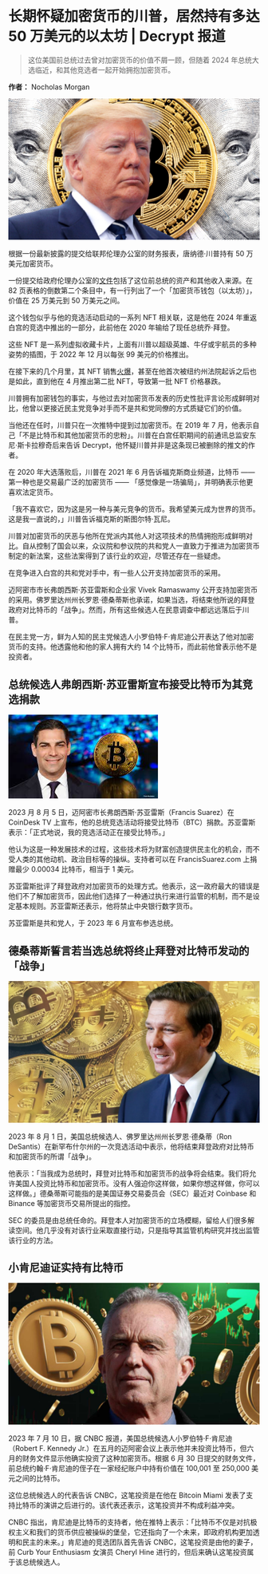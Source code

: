 # 长期怀疑加密货币的川普，居然持有多达 50 万美元的以太坊 | Decrypt 报道

> 这位美国前总统过去曾对加密货币的价值不屑一顾，但随着 2024 年总统大选临近，和其他竞选者一起开始拥抱加密货币。

**作者：** Nocholas Morgan

![](./trump.jpeg)

根据一份最新披露的提交给联邦伦理办公室的财务报表，唐纳德·川普持有 50 万美元加密货币。

一份提交给政府伦理办公室的[文件](https://s3.documentcloud.org/documents/23876912/donald-trump-oge-public-financial-disclosure-report-2023-part-1.pdf)包括了这位前总统的资产和其他收入来源。在 82 页表格的倒数第二个条目中，有一行列出了一个「加密货币钱包（以太坊）」，价值在 25 万美元到 50 万美元之间。

这个钱包似乎与他的竞选活动启动的一系列 NFT 相关联，这是他在 2024 年重返白宫的竞选中推出的一部分，此前他在 2020 年输给了现任总统乔·拜登。

这些 NFT 是一系列虚拟收藏卡片，上面有川普以超级英雄、牛仔或宇航员的多种姿势的插图，于 2022 年 12 月以每张 99 美元的价格推出。

在接下来的几个月里，其 NFT 销售[火爆](https://nftpricefloor.com/trump-nft-digital-trading-cards)，甚至在他首次被纽约州法院起诉之后也是如此，直到他在 4 月推出第二批 NFT，导致第一批 NFT 价格暴跌。

川普拥有加密钱包的事实，与他过去对加密货币发表的历史性批评言论形成鲜明对比，他曾以更接近民主党竞争对手而不是共和党同僚的方式质疑它们的价值。

当他还在任时，川普只在一次推特中提到过加密货币。在 2019 年 7 月，他表示自己「不是比特币和其他加密货币的忠粉」。川普在白宫任职期间的前通讯总监安东尼·斯卡拉穆奇后来告诉 Decrypt，他怀疑川普并非是这条现已被删除的推文的作者。

在 2020 年大选落败后，川普在 2021 年 6 月告诉福克斯商业频道，比特币 —— 第一种也是交易最广泛的加密货币 —— 「感觉像是一场骗局」，并明确表示他更喜欢法定货币。

「我不喜欢它，因为这是另一种与美元竞争的货币。我希望美元成为世界的货币。这是我一直说的，」川普告诉福克斯的斯图尔特·瓦尼。

川普对加密货币的厌恶与他所在党派内其他人对这项技术的热情拥抱形成鲜明对比。自从控制了国会以来，众议院和参议院的共和党人一直致力于推进为加密货币制定的新法案，这些法案得到了该行业的欢迎，尽管还存在一些疑虑。

在竞争进入白宫的共和党对手中，有一些人公开支持加密货币的采用。

迈阿密市市长弗朗西斯·苏亚雷斯和企业家 Vivek Ramaswamy 公开支持加密货币的采用。佛罗里达州州长罗恩·德桑蒂斯也承诺，如果当选，将结束他所说的拜登政府对比特币的「战争」。然而，所有这些候选人在民意调查中都远远落后于川普。

在民主党一方，鲜为人知的民主党候选人小罗伯特·F·肯尼迪公开表达了他对加密货币的支持。他透露他和他的家人拥有大约 14 个比特币，而此前他曾表示他不是投资者。

## 总统候选人弗朗西斯·苏亚雷斯宣布接受比特币为其竞选捐款

![](./Suarez.jpeg)

2023 月 8 月 5 日，迈阿密市长弗朗西斯·苏亚雷斯（Francis Suarez）在 CoinDesk TV 上宣布，他的总统竞选活动将接受比特币（BTC）捐款。苏亚雷斯表示：「正式地说，我的竞选活动正在接受比特币。」

他认为这是一种发展技术的过程，这些技术将为财富创造提供民主化的机会，而不受人类的其他动机、政治目标等的操纵。支持者可以在 FrancisSuarez.com 上捐赠最少 0.00034 比特币，相当于 1 美元。

苏亚雷斯批评了拜登政府对加密货币的处理方式。他表示，这一政府最大的错误是他们不了解加密货币，因此他们选择了一种通过执行来进行监管的机制，而不是设定基本规则。苏亚雷斯还表示，他将禁止中央银行数字货币。

苏亚雷斯是共和党人，于 2023 年 6 月宣布参选总统。

## 德桑蒂斯誓言若当选总统将终止拜登对比特币发动的「战争」

![](./desantis.jpeg)

2023 年 8 月 1 日，美国总统候选人、佛罗里达州州长罗恩·德桑蒂（Ron DeSantis）在新罕布什尔州的一次竞选活动中表示，他将结束拜登政府对比特币和加密货币的所谓「战争」。

他表示：「当我成为总统时，拜登对比特币和加密货币的战争将会结束。我们将允许美国人投资比特币和加密货币。没有人强迫你这样做，如果你想这样做，你可以这样做。」德桑蒂斯可能指的是美国证券交易委员会（SEC）最近对 Coinbase 和 Binance 等加密货币交易所提出的指控。

SEC 的委员是由总统任命的。拜登本人对加密货币的立场模糊，留给人们很多解读空间。他几乎没有对该行业采取直接行动，只是指导其监管机构研究并找出监管该行业的方法。

## 小肯尼迪证实持有比特币

![](./robert-kennedy-bitcoin.jpg)

2023 年 7 月 10 日，据 CNBC 报道，美国总统候选人小罗伯特·F·肯尼迪（Robert F. Kennedy Jr.）在五月的迈阿密会议上表示他并未投资比特币，但六月的财务文件显示他确实投资了这种加密货币。根据 6 月 30 日提交的财务文件，前总统约翰·F·肯尼迪的侄子在一家经纪账户中持有价值在 100,001 至 250,000 美元之间的比特币。

这位总统候选人的代表告诉 CNBC，这笔投资是在他在 Bitcoin Miami 发表了支持比特币的演讲之后进行的。该代表还表示，这笔投资并不构成利益冲突。

CNBC 指出，肯尼迪是比特币的支持者，他在推特上表示：「比特币不仅是对抗极权主义和我们的货币供应被操纵的堡垒，它还指向了一个未来，即政府机构更加透明和民主的未来。」肯尼迪的竞选团队首先告诉 CNBC，这笔投资是由他的妻子，前 Curb Your Enthusiasm 女演员 Cheryl Hine 进行的，但后来确认这笔投资属于该总统候选人。
